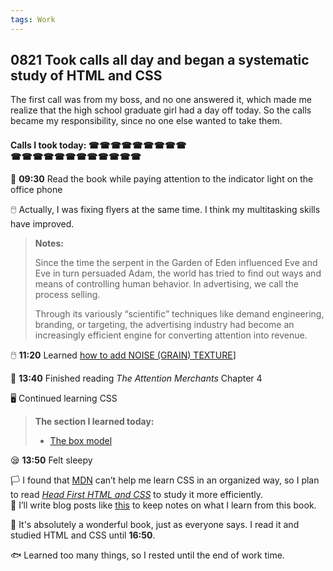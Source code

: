 ```yaml
---
tags: Work
---
```


## 0821 Took calls all day and began a systematic study of HTML and CSS

The first call was from my boss, and no one answered it, which made me realize that the high school graduate girl had a day off today. 
So the calls became my responsibility, since no one else wanted to take them.

#### Calls I took today: ☎☎☎☎☎☎☎☎☎　☎☎☎☎☎☎☎☎☎☎☎☎

📖 **09:30** Read the book while paying attention to the indicator light on the office phone

🖱️ Actually, I was fixing flyers at the same time. I think my multitasking skills have improved.

>**Notes:**
>
>Since the time the serpent in the Garden of Eden influenced Eve and Eve in turn persuaded Adam, the world has tried to find out ways and means of controlling human behavior.
>In advertising, we call the process selling.
>
>Through its variously “scientific” techniques like demand engineering, branding, or targeting, the advertising industry had become an increasingly efficient engine for converting attention into revenue.

🖱️ **11:20** Learned [how to add NOISE (GRAIN) TEXTURE](https://www.youtube.com/shorts/PjyiaUozUqw)]

📖 **13:40** Finished reading *The Attention Merchants* Chapter 4

🖥️ Continued learning CSS 

>**The section I learned today:**
>- [The box model](https://developer.mozilla.org/zh-CN/docs/Learn_web_development/Core/Styling_basics/Box_model)

😪 **13:50** Felt sleepy

🏳️ I found that [MDN](https://developer.mozilla.org/zh-CN/) can’t help me learn CSS in an organized way, 
so I plan to read [*Head First HTML and CSS*](https://drive.google.com/file/d/1FlczCSwqzeeMhv2hkBOERV8zINH-Adhq/view?usp=sharing) to study it more efficiently.  
💭 I’ll write blog posts like [this](https://sakae1222.github.io/2025/08/21/studylog.html) to keep notes on what I learn from this book.

🤩 It's absolutely a wonderful book, just as everyone says. I read it and studied HTML and CSS until **16:50**.

🐟 Learned too many things, so I rested until the end of work time.
